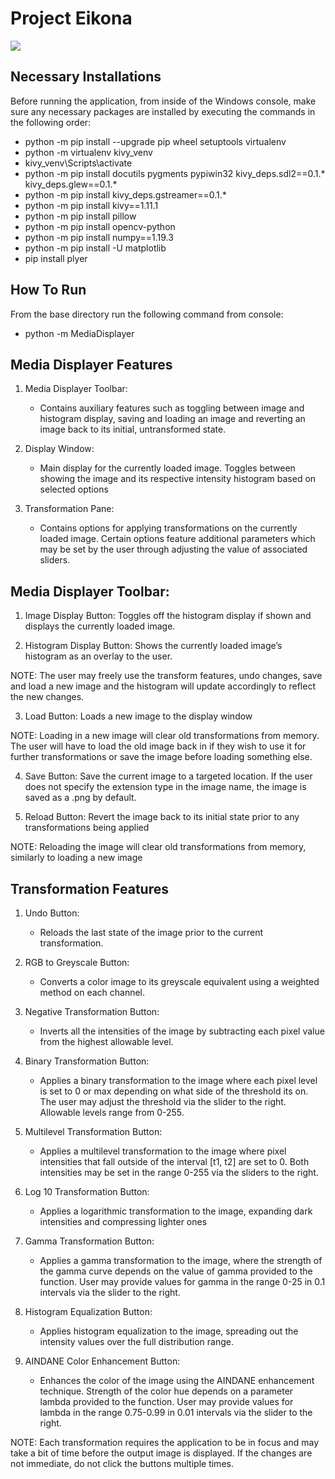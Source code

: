 # Project Eikona

![](/images/media_displayer.png)


## Necessary Installations
Before running the application, from inside of the Windows console, make sure any necessary packages are installed by executing the commands in the following order:


- python -m pip install --upgrade pip wheel setuptools virtualenv
- python -m virtualenv kivy_venv
- kivy_venv\Scripts\activate
- python -m pip install docutils pygments pypiwin32 kivy_deps.sdl2==0.1.* kivy_deps.glew==0.1.*
- python -m pip install kivy_deps.gstreamer==0.1.*
- python -m pip install kivy==1.11.1
- python -m pip install pillow
- python -m pip install opencv-python
- python -m pip install numpy==1.19.3
- python -m pip install -U matplotlib
- pip install plyer


## How To Run
From the base directory run the following command from console:
- python -m MediaDisplayer


## Media Displayer Features
1.	Media Displayer Toolbar: 
    - Contains auxiliary features such as toggling between image and histogram display, saving and loading an image and reverting an image back to its initial, untransformed state.

2.	Display Window: 
    - Main display for the currently loaded image. Toggles between showing the image and its respective intensity histogram based on selected options

3.	Transformation Pane: 
    - Contains options for applying transformations on the currently loaded image. Certain options feature additional parameters which may be set by the user through adjusting the value of associated sliders.


## Media Displayer Toolbar:
1.	Image Display Button: Toggles off the histogram display if shown and displays the currently loaded image.

2.	Histogram Display Button: Shows the currently loaded image’s histogram as an overlay to the user. 

NOTE: The user may freely use the transform features, undo changes, save and load a new image and the histogram will update accordingly to reflect the new changes.

3.	Load Button: Loads a new image to the display window

NOTE: Loading in a new image will clear old transformations from memory. The user will have to load the old image back in if they wish to use it for further transformations or save the image before loading something else.

4.	Save Button: Save the current image to a targeted location. If the user does not specify the extension type in the image name, the image is saved as a .png by default.

5.	Reload Button: Revert the image back to its initial state prior to any transformations being applied

NOTE: Reloading the image will clear old transformations from memory, similarly to loading a new image


## Transformation Features
1.	Undo Button: 
    - Reloads the last state of the image prior to the current transformation.

2.	RGB to Greyscale Button: 
    - Converts a color image to its greyscale equivalent using a weighted method on each channel.

3.	Negative Transformation Button: 
    - Inverts all the intensities of the image by subtracting each pixel value from the highest allowable level.

4.	Binary Transformation Button: 
    - Applies a binary transformation to the image where each pixel level is set to 0 or max depending on what side of the threshold its on. The user may adjust the threshold via the slider to the right. Allowable levels range from 0-255.

5.	Multilevel Transformation Button: 
    - Applies a multilevel transformation to the image where pixel intensities that fall outside of the interval [t1, t2] are set to 0. Both intensities may be set in the range 0-255 via the sliders to the right.

6.	Log 10 Transformation Button: 
    - Applies a logarithmic transformation to the image, expanding dark intensities and compressing lighter ones

7.	Gamma Transformation Button: 
    - Applies a gamma transformation to the image, where the strength of the gamma curve depends on the value of gamma provided to the function. User may provide values for gamma in the range 0-25 in 0.1 intervals via the slider to the right.

8.	Histogram Equalization Button: 
    - Applies histogram equalization to the image, spreading out the intensity values over the full distribution range.

9.	AINDANE Color Enhancement Button: 
    - Enhances the color of the image using the AINDANE enhancement technique. Strength of the color hue depends on a parameter lambda provided to the function. User may provide values for lambda in the range 0.75-0.99 in 0.01 intervals via the slider to the right.

NOTE: Each transformation requires the application to be in focus and may take a bit of time before the output image is displayed. If the changes are not immediate, do not click the buttons multiple times.






